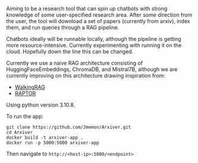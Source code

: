 
Aiming to be a research tool that can spin up chatbots with strong knowledge of some user-specified research area. After some direction from the user, the tool will download a set of papers (currently from arxiv), index them, and run queries through a RAG pipeline.

Chatbots ideally will be runnable locally, although the pipeline is getting more resource-intensive. Currently experimenting with running it on the cloud. Hopefully down the line this can be changed.

Currently we use a naive RAG architecture consisting of HuggingFaceEmbeddings, ChromaDB, and Mistral7B, although we are currently improving on this architecture drawing inspiration from:
- [WalkingRAG](https://twitter.com/hrishioa/status/1745835962108985737)
- [RAPTOR](https://github.com/parthsarthi03/raptor)

Using python version 3.10.8.

To run the app:
```
git clone https://github.com/Jmemon/Arxiver.git
cd Arxiver
docker build -t arxiver-app .
docker run -p 5000:5000 arxiver-app
```
Then navigate to `http://<host-ip>:5000/<endpoint>`
